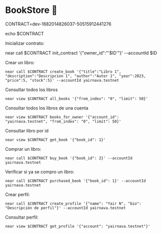# BookStore 📄

CONTRACT=dev-1682014826037-50515912441276

echo $CONTRACT

Inicializar contrato:

near call $CONTRACT init_contract '{"owner_id":"'$ID'"}' --accountId $ID

Crear un libro:

    near call $CONTRACT create_book '{"title":"Libro 1", "description":"Descripcion 1", "author":"Autor 1", "year":2023, "price":5, "stock":5}' --accountId yairnava.testnet

Consultar todos los libros

    near view $CONTRACT all_books '{"from_index": "0", "limit": 50}'

Consultar todos los libros de una cuenta

    near view $CONTRACT books_for_owner '{"account_id": "yairnava.testnet", "from_index": "0", "limit": 50}'

Consultar libro por id

    near view $CONTRACT get_book '{"book_id": 1}'

Comprar un libro:

    near call $CONTRACT buy_book '{"book_id": 2}' --accountId yairnava.testnet

Verificar si ya se compro un libro:

    near call $CONTRACT purchased_book '{"book_id": 1}' --accountId yairnava.testnet

Crear perfil:

    near call $CONTRACT create_profile '{"name": "Yair N", "bio": "Descripción de perfil"}' --accountId yairnava.testnet

Consultar perfil:

    near view $CONTRACT get_profile '{"account": "yairnava.testnet"}'